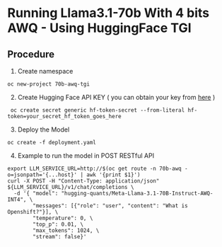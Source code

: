 # Running Llama3.1-70b With 4 bits AWQ - Using HuggingFace TGI

## Procedure
1. Create namespace
```shell
oc new-project 70b-awq-tgi
```
2. Create Hugging Face API KEY ( you can obtain your key from [here](https://huggingface.co/docs/hub/security-tokens) )
```shell
 oc create secret generic hf-token-secret --from-literal hf-token=your_secret_hf_token_goes_here
```

3. Deploy the Model
```shell
oc create -f deployment.yaml
```

4. Example to run the model in POST RESTful API
```shell
export LLM_SERVICE_URL=http://$(oc get route -n 70b-awq -o=jsonpath='{...host}' | awk '{print $1}')
curl -X POST -H "Content-Type: application/json" ${LLM_SERVICE_URL}/v1/chat/completions \
  -d '{ "model": "hugging-quants/Meta-Llama-3.1-70B-Instruct-AWQ-INT4", \                                                                  
        "messages": [{"role": "user", "content": "What is Openshift?"}], \
        "temperature": 0, \ 
        "top_p": 0.01, \ 
        "max_tokens": 1024, \ 
        "stream": false}'
```